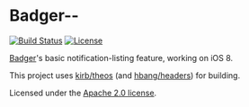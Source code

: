# Badger--

[![Build Status](https://travis-ci.org/Aehmlo/Badger-Lite.svg)](https://travis-ci.org/Aehmlo/Badger-Lite) [![License](https://img.shields.io/github/license/Aehmlo/Badger-Lite.svg)](https://github.com/Aehmlo/Badger-Lite/tree/master/LICENSE)

[Badger](https://cydia.saurik.com/package/com.bflatstudios.badger7/)'s basic notification-listing feature, working on iOS 8.

This project uses [kirb/theos](https://github.com/kirb/theos) (and [hbang/headers](https://github.com/hbang/headers)) for building.

Licensed under the [Apache 2.0 license](https://github.com/aehmlo/badger-lite/tree/master/LICENSE).